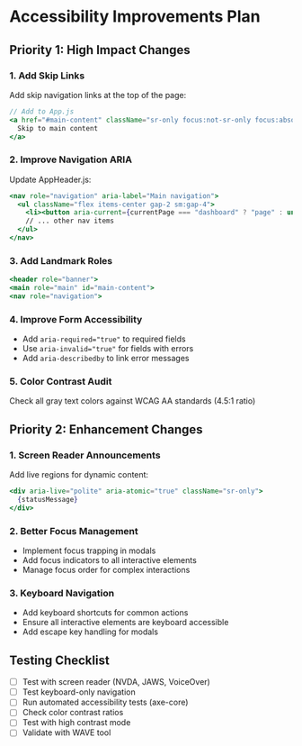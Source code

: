 # Accessibility Improvements Plan

## Priority 1: High Impact Changes

### 1. Add Skip Links

Add skip navigation links at the top of the page:

```jsx
// Add to App.js
<a href="#main-content" className="sr-only focus:not-sr-only focus:absolute focus:top-0 focus:left-0 bg-blue-600 text-white p-2 z-50">
  Skip to main content
</a>
```

### 2. Improve Navigation ARIA

Update AppHeader.js:

```jsx
<nav role="navigation" aria-label="Main navigation">
  <ul className="flex items-center gap-2 sm:gap-4">
    <li><button aria-current={currentPage === "dashboard" ? "page" : undefined}>Dashboard</button></li>
    // ... other nav items
  </ul>
</nav>
```

### 3. Add Landmark Roles

```jsx
<header role="banner">
<main role="main" id="main-content">
<nav role="navigation">
```

### 4. Improve Form Accessibility

- Add `aria-required="true"` to required fields
- Use `aria-invalid="true"` for fields with errors
- Add `aria-describedby` to link error messages

### 5. Color Contrast Audit

Check all gray text colors against WCAG AA standards (4.5:1 ratio)

## Priority 2: Enhancement Changes

### 1. Screen Reader Announcements

Add live regions for dynamic content:

```jsx
<div aria-live="polite" aria-atomic="true" className="sr-only">
  {statusMessage}
</div>
```

### 2. Better Focus Management

- Implement focus trapping in modals
- Add focus indicators to all interactive elements
- Manage focus order for complex interactions

### 3. Keyboard Navigation

- Add keyboard shortcuts for common actions
- Ensure all interactive elements are keyboard accessible
- Add escape key handling for modals

## Testing Checklist

- [ ] Test with screen reader (NVDA, JAWS, VoiceOver)
- [ ] Test keyboard-only navigation
- [ ] Run automated accessibility tests (axe-core)
- [ ] Check color contrast ratios
- [ ] Test with high contrast mode
- [ ] Validate with WAVE tool
